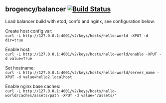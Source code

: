 ## brogency/balancer [![Build Status](https://travis-ci.org/beda-software/balancer.svg?branch=master)](https://travis-ci.org/beda-software/balancer)


Load balancer build with etcd, confd and nginx, see configuration below.

Create host config var:  
`curl -L http://127.0.0.1:4001/v2/keys/hosts/hello-world -XPUT -d dir=true`

Enable host:  
`curl -L http://127.0.0.1:4001/v2/keys/hosts/hello-world/enable -XPUT -d value=True `

Set hostname:  
`curl -L http://127.0.0.1:4001/v2/keys/hosts/hello-world/server_name -XPUT -d value=hello2.localhost`

Enable nginx base caches:  
`curl -L http://127.0.0.1:4001/v2/keys/hosts/hello-world/caches/assets/path -XPUT -d value="/assets/"`
